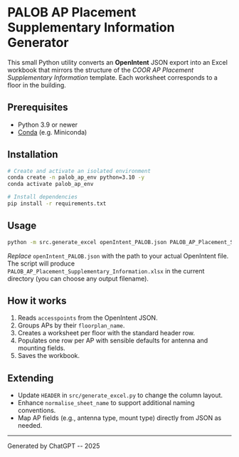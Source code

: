 
# PALOB AP Placement Supplementary Information Generator

This small Python utility converts an **OpenIntent** JSON export into an Excel workbook
that mirrors the structure of the *COOR AP Placement Supplementary Information* template.
Each worksheet corresponds to a floor in the building.

## Prerequisites

* Python 3.9 or newer
* [Conda](https://docs.conda.io/en/latest/) (e.g. Miniconda)

## Installation

```bash
# Create and activate an isolated environment
conda create -n palob_ap_env python=3.10 -y
conda activate palob_ap_env

# Install dependencies
pip install -r requirements.txt
```

## Usage

```bash
python -m src.generate_excel openIntent_PALOB.json PALOB_AP_Placement_Supplementary_Information.xlsx
```

*Replace* `openIntent_PALOB.json` with the path to your actual OpenIntent file.  
The script will produce `PALOB_AP_Placement_Supplementary_Information.xlsx` in the
current directory (you can choose any output filename).

## How it works

1. Reads `accesspoints` from the OpenIntent JSON.
2. Groups APs by their `floorplan_name`.
3. Creates a worksheet per floor with the standard header row.
4. Populates one row per AP with sensible defaults for antenna and mounting fields.
5. Saves the workbook.

## Extending

* Update `HEADER` in `src/generate_excel.py` to change the column layout.
* Enhance `normalise_sheet_name` to support additional naming conventions.
* Map AP fields (e.g., antenna type, mount type) directly from JSON as needed.

---

Generated by ChatGPT -- 2025
